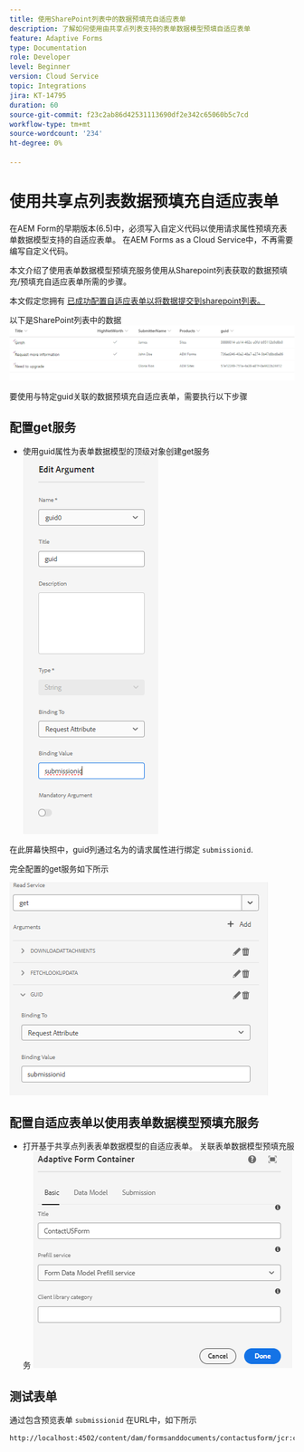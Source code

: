 ```yaml
---
title: 使用SharePoint列表中的数据预填充自适应表单
description: 了解如何使用由共享点列表支持的表单数据模型预填自适应表单
feature: Adaptive Forms
type: Documentation
role: Developer
level: Beginner
version: Cloud Service
topic: Integrations
jira: KT-14795
duration: 60
source-git-commit: f23c2ab86d42531113690df2e342c65060b5c7cd
workflow-type: tm+mt
source-wordcount: '234'
ht-degree: 0%

---
```


# 使用共享点列表数据预填充自适应表单

在AEM Form的早期版本(6.5)中，必须写入自定义代码以使用请求属性预填充表单数据模型支持的自适应表单。 在AEM Forms as a Cloud Service中，不再需要编写自定义代码。

本文介绍了使用表单数据模型预填充服务使用从Sharepoint列表获取的数据预填充/预填充自适应表单所需的步骤。

本文假定您拥有 [已成功配置自适应表单以将数据提交到sharepoint列表。](https://experienceleague.adobe.com/docs/experience-manager-cloud-service/content/forms/adaptive-forms-authoring/authoring-adaptive-forms-core-components/create-an-adaptive-form-on-forms-cs/configure-submit-actions-core-components.html?lang=en#connect-af-sharepoint-list)

以下是SharePoint列表中的数据
![sharepoint-list](assets/list-data.png)

要使用与特定guid关联的数据预填充自适应表单，需要执行以下步骤

## 配置get服务

* 使用guid属性为表单数据模型的顶级对象创建get服务
  ![get-service](assets/mapping-request-attribute.png)

在此屏幕快照中，guid列通过名为的请求属性进行绑定 `submissionid`.

完全配置的get服务如下所示

![get-service](assets/fdm-request-attribute.png)

## 配置自适应表单以使用表单数据模型预填充服务

* 打开基于共享点列表表单数据模型的自适应表单。 关联表单数据模型预填充服务
  ![表单预填充服务](assets/form-prefill-service.png)

## 测试表单

通过包含预览表单 `submissionid` 在URL中，如下所示

```html
http://localhost:4502/content/dam/formsanddocuments/contactusform/jcr:content?wcmmode=disabled&submissionid=57e12249-751a-4a38-a81f-0a4422b24412
```




